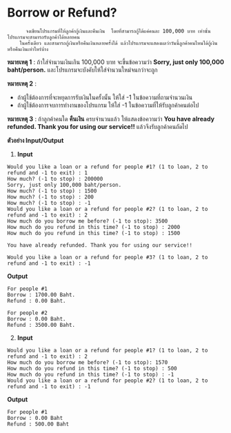 # Borrow or Refund?

          จงเขียนโปรแกรมที่ให้ลูกค้ากู้เงินและคืนเงิน  โดยที่สามารถกู้ได้แค่คนละ 100,000 บาท เท่านั้น โปรแกรมจะสามารถรับลูกค้าได้หลายคน
        ในครั้งเดียว และสามารถกู้เงินหรือคืนเงินหลายครั้งได้ แล้วโปรแกรมจะแสดงผลว่าวันนี้ลูกค้าคนไหนได้กู้เงินหรือคืนเงินเท่าไหร่บ้าง


**หมายเหตุ 1** : ถ้าใส่จำนวนเงินเกิน 100,000 บาท จะขึ้นข้อความว่า **Sorry, just only 100,000 baht/person.** และโปรแกรมจะบังคับให้ใส่จำนวนใหม่จนกว่าจะถูก 

**หมายเหตุ 2** : 
* ถ้าผู้ใช้ต้องการที่จะหยุดการรับเงินในครั้งนั้น ให้ใส่ -1 ในข้อความที่ถามจำนวนเงิน
* ถ้าผู้ใช้ต้องการจบการทำงานของโปรแกรม ให้ใส่ -1 ในข้อความที่ให้รับลูกค้าคนต่อไป

**หมายเหตุ 3** : ถ้าลูกค้าคนใด **คืนเงิน** ครบจำนวนแล้ว ให้แสดงข้อความว่า **You have already refunded. Thank you for using our service!!** แล้วจึงรับลูกค้าคนถัดไป


**ตัวอย่าง Input/Output**

1. **Input**
```
Would you like a loan or a refund for people #1? (1 to loan, 2 to refund and -1 to exit) : 1
How much? (-1 to stop) : 200000
Sorry, just only 100,000 baht/person.
How much? (-1 to stop) : 1500
How much? (-1 to stop) : 200
How much? (-1 to stop) : -1
Would you like a loan or a refund for people #2? (1 to loan, 2 to refund and -1 to exit) : 2
How much do you borrow me before? (-1 to stop): 3500
How much do you refund in this time? (-1 to stop) : 2000
How much do you refund in this time? (-1 to stop) : 1500

You have already refunded. Thank you for using our service!!

Would you like a loan or a refund for people #3? (1 to loan, 2 to refund and -1 to exit) : -1

```
**Output**
```
For people #1
Borrow : 1700.00 Baht.
Refund : 0.00 Baht.

For people #2
Borrow : 0.00 Baht.
Refund : 3500.00 Baht.

```

2. **Input**
```
Would you like a loan or a refund for people #1? (1 to loan, 2 to refund and -1 to exit) : 2
How much do you borrow me before? (-1 to stop): 1570
How much do you refund in this time? (-1 to stop) : 500
How much do you refund in this time? (-1 to stop) : -1
Would you like a loan or a refund for people #2? (1 to loan, 2 to refund and -1 to exit) : -1

```
**Output**
```
For people #1
Borrow : 0.00 Baht
Refund : 500.00 Baht
```
